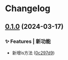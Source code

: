 # Changelog

## [0.1.0](https://github.com/hacxy/tianjie/compare/v0.0.12...v0.1.0) (2024-03-17)


### ✨ Features | 新功能

* 新增is方法 ([0c297d9](https://github.com/hacxy/tianjie/commit/0c297d9cc8e8a0338a3c942437359540ce435a15))